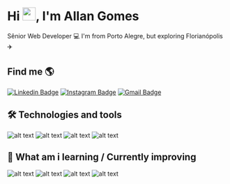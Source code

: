 <h1 align="left">Hi <img src="https://raw.githubusercontent.com/kaueMarques/kaueMarques/master/hi.gif" height="30px">, I'm Allan Gomes</h1>

Sênior Web Developer :computer:
I'm from Porto Alegre, but exploring Florianópolis ✈️

## Find me 🌎

[![Linkedin Badge](https://img.shields.io/badge/Linkedin-blue?style=flat-square&logo=Linkedin&logoColor=white&link=https://www.linkedin.com/in/allanrsgomes)](https://www.linkedin.com/in/allanrsgomes)
[![Instagram Badge](https://img.shields.io/badge/Instagram-blue?style=flat-square&logo=Instagram&logoColor=white&link=https://www.instagram.com/allanrsgomes/)](https://www.instagram.com/allanrsgomes)
[![Gmail Badge](https://img.shields.io/badge/Gmail-c14438?style=flat-square&logo=Gmail&logoColor=white&link=mailto:allanhouse2011@gmail.com)](mailto:allanhouse2011@gmail.com)

## 🛠 Technologies and tools

![alt text](https://img.shields.io/badge/HTML5-E34F26?style=for-the-badge&logo=html5&logoColor=white) 
![alt text](https://img.shields.io/badge/CSS3-1572B6?style=for-the-badge&logo=css3&logoColor=white) 
![alt text](https://img.shields.io/badge/JavaScript-F7DF1E?style=for-the-badge&logo=javascript&logoColor=black) 
![alt text](https://img.shields.io/badge/Git-E34F26?style=for-the-badge&logo=git&logoColor=white)

## 📖 What am i learning / Currently improving

![alt text](https://img.shields.io/badge/Node.Js-3CB371?style=for-the-badge&logo=node.js&logoColor=white)
![alt text](https://img.shields.io/badge/TypeScript-1572B6?style=for-the-badge&logo=typescript&logoColor=white)
![alt text](https://img.shields.io/badge/React-1572B6?style=for-the-badge&logo=react&logoColor=white)
![alt text](https://img.shields.io/badge/Next.JS-000000?style=for-the-badge&logo=next.js&logoColor=white)
